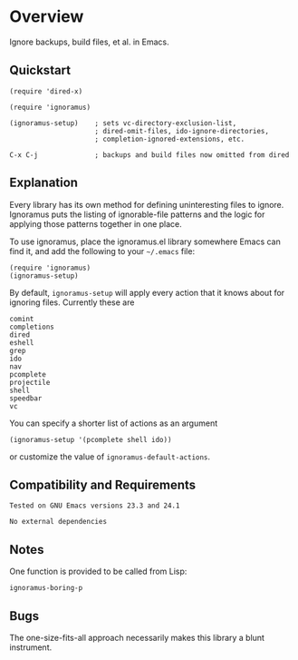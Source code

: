 Overview
========

Ignore backups, build files, et al. in Emacs.

Quickstart
----------

	(require 'dired-x)

    (require 'ignoramus)

    (ignoramus-setup)    ; sets vc-directory-exclusion-list,
                         ; dired-omit-files, ido-ignore-directories,
                         ; completion-ignored-extensions, etc.

    C-x C-j              ; backups and build files now omitted from dired

Explanation
-----------

Every library has its own method for defining uninteresting files
to ignore.  Ignoramus puts the listing of ignorable-file patterns
and the logic for applying those patterns together in one place.

To use ignoramus, place the ignoramus.el library somewhere Emacs
can find it, and add the following to your `~/.emacs` file:

    (require 'ignoramus)
    (ignoramus-setup)

By default, `ignoramus-setup` will apply every action that it
knows about for ignoring files.  Currently these are

    comint
    completions
    dired
    eshell
    grep
    ido
    nav
    pcomplete
    projectile
    shell
    speedbar
    vc

You can specify a shorter list of actions as an argument

    (ignoramus-setup '(pcomplete shell ido))

or customize the value of `ignoramus-default-actions`.


Compatibility and Requirements
------------------------------

    Tested on GNU Emacs versions 23.3 and 24.1

    No external dependencies


Notes
-----

One function is provided to be called from Lisp:

    ignoramus-boring-p

Bugs
----

The one-size-fits-all approach necessarily makes this library
a blunt instrument.
